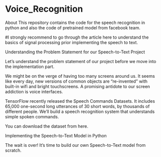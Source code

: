 # Voice_Recognition
About This repository contains the code for the speech recognition in python and also the code of pretrained model from facebook team.

#I strongly recommend to go through the article here to understand the basics of signal processing prior implementing the speech to text.

Understanding the Problem Statement for our Speech-to-Text Project

Let’s understand the problem statement of our project before we move into the implementation part.

We might be on the verge of having too many screens around us. It seems like every day, new versions of common objects are “re-invented” with built-in wifi and bright touchscreens. A promising antidote to our screen addiction is voice interfaces.

TensorFlow recently released the Speech Commands Datasets. It includes 65,000 one-second long utterances of 30 short words, by thousands of different people. We’ll build a speech recognition system that understands simple spoken commands.

You can download the dataset from here.

Implementing the Speech-to-Text Model in Python

The wait is over! It’s time to build our own Speech-to-Text model from scratch.
